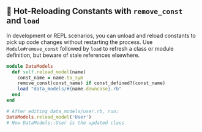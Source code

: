 ## 🔧 Hot-Reloading Constants with `remove_const` and `load`

In development or REPL scenarios, you can unload and reload constants to pick up code changes without restarting the process. Use `Module#remove_const` followed by `load` to refresh a class or module definition, but beware of stale references elsewhere.

```ruby
module DataModels
  def self.reload_model(name)
    const_name = name.to_sym
    remove_const(const_name) if const_defined?(const_name)
    load "data_models/#{name.downcase}.rb"
  end
end

# After editing data_models/user.rb, run:
DataModels.reload_model('User')
# Now DataModels::User is the updated class
```